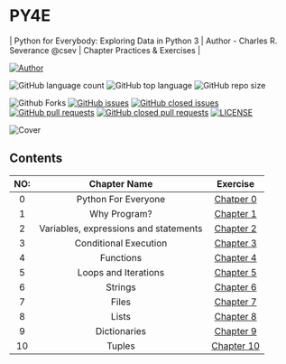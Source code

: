# PY4E
| Python for Everybody: Exploring Data in Python 3 | Author - Charles R. Severance @csev | Chapter Practices & Exercises |

[![Author](https://img.shields.io/badge/Author-AdventureAdept-blue)](https://www.github.com/AdventureAdept0)

![GitHub language count](https://img.shields.io/github/languages/count/AdventureAdept0/PY4E)
![GitHub top language](https://img.shields.io/github/languages/top/AdventureAdept0/PY4E)
![GitHub repo size](https://img.shields.io/github/repo-size/AdventureAdept0/PY4E)

![Github Forks](https://img.shields.io/github/forks/AdventureAdept0/PY4E?color=lime)
[![GitHub issues](https://img.shields.io/github/issues/AdventureAdept0/PY4E?color=lime)](https://github.com/AdventureAdept0/PY4E/issues)
[![GitHub closed issues](https://img.shields.io/github/issues-closed/AdventureAdept0/PY4E?color=lime)](https://github.com/AdventureAdept0/PY4E/issues?q=is%3Aissue+is%3Aclosed)
[![GitHub pull requests](https://img.shields.io/github/issues-pr/AdventureAdept0/PY4E?color=lime)](https://github.com/AdventureAdept0/PY4E/pulls)
[![GitHub closed pull requests](https://img.shields.io/github/issues-pr/AdventureAdept0/PY4E?color=lime)](https://github.com/AdventureAdept0/PY4E/pulls?q=is%3Apr+is%3Aclosed)
[![LICENSE](https://img.shields.io/github/license/AdventureAdept0/PY4E?color=lime)](https://github.com/AdventureAdept0/PY4E/blob/main/LICENSE)

![Cover](https://github.com/AdventureAdept0/PY4E/blob/main/cover.jpg)

## Contents
|NO:|Chapter Name|Exercise|
|:----:|:----------:|:--------------:|
|0| Python For Everyone|[Chatper 0](https://github.com/AdventureAdept0/PY4E/blob/main/py4e.py)|
|1| Why Program?|[Chapter 1](https://github.com/AdventureAdept0/PY4E/tree/main/Chapter%201)||
|2| Variables, expressions and statements|[Chapter 2](https://github.com/AdventureAdept0/PY4E/tree/main/Chapter%202)||
|3| Conditional Execution|[Chapter 3](https://github.com/AdventureAdept0/PY4E/tree/main/Chapter%203)||
|4| Functions|[Chapter 4](https://github.com/AdventureAdept0/PY4E/tree/main/Chapter%204)||
|5| Loops and Iterations|[Chapter 5](https://github.com/AdventureAdept0/PY4E/tree/main/Chapter%205)||
|6| Strings|[Chapter 6](https://github.com/AdventureAdept0/PY4E/tree/main/Chapter%206)||
|7| Files|[Chapter 7](https://github.com/AdventureAdept0/PY4E/tree/main/Chapter%207)||
|8| Lists|[Chapter 8](https://github.com/AdventureAdept0/PY4E/tree/main/Chapter%208)||
|9| Dictionaries|[Chapter 9](https://github.com/AdventureAdept0/PY4E/tree/main/Chapter%209)||
|10| Tuples|[Chapter 10](https://github.com/AdventureAdept0/PY4E/tree/main/Chapter%2010)||
